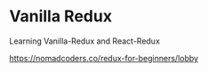 # Vanilla Redux

Learning Vanilla-Redux and React-Redux

https://nomadcoders.co/redux-for-beginners/lobby

